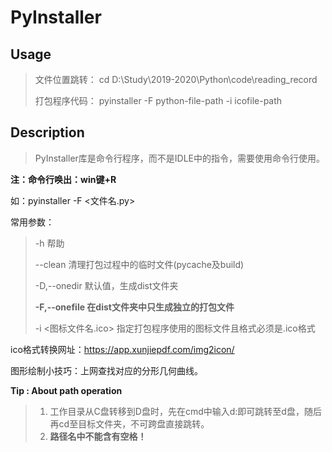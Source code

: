 # PyInstaller

## Usage

> 文件位置跳转：       cd D:\Study\2019-2020\Python\code\reading_record
>
> 打包程序代码：       pyinstaller -F python-file-path -i icofile-path

## Description

> PyInstaller库是命令行程序，而不是IDLE中的指令，需要使用命令行使用。

**注：命令行唤出：win键+R**

如：pyinstaller -F <文件名.py>

  常用参数：

> -h                        				帮助
>
> --clean                   			清理打包过程中的临时文件(pycache及build)
>
> -D,--onedir               		默认值，生成dist文件夹
>
> **-F,--onefile              		在dist文件夹中只生成独立的打包文件**
>
> -i <图标文件名.ico>      	指定打包程序使用的图标文件且格式必须是.ico格式

ico格式转换网址：https://app.xunjiepdf.com/img2icon/

图形绘制小技巧：上网查找对应的分形几何曲线。

**Tip : About path operation**

> 1. 工作目录从C盘转移到D盘时，先在cmd中输入d:即可跳转至d盘，随后再cd至目标文件夹，不可跨盘直接跳转。
> 2.  **路径名中不能含有空格！**